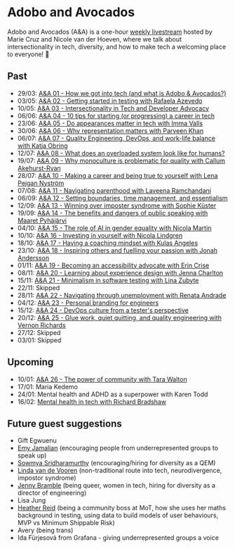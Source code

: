 # Adobo and Avocados

Adobo and Avocados (A&A) is a one-hour [weekly livestream](https://www.youtube.com/watch?v=uk7NoagbJ28&list=PLDGkOdUX1Ujrrse-cdj20RRah9hyHdxBu) hosted by Marie Cruz and Nicole van der Hoeven, where we talk about intersectionality in tech, diversity, and how to make tech a welcoming place to everyone! 💜

## Past

- 29/03: [A&A 01 - How we got into tech (and what is Adobo & Avocados?)](https://www.youtube.com/watch?v=25Ba4Z694Gw)
- 03/05: [A&A 02 - Getting started in testing with Rafaela Azevedo](https://www.youtube.com/watch?v=MwBKEGkMbP0)
- 10/05: [A&A 03 - Intersectionality in Tech and Developer Advocacy](https://www.youtube.com/watch?v=IxHvtWBFCoY)
- 06/06: [A&A 04 - 10 tips for starting (or progressing) a career in tech](https://www.youtube.com/watch?v=LVVR_56jdU0)
- 23/06: [A&A 05 - Do appearances matter in tech with Imma Valls](https://www.youtube.com/watch?v=B4jg_UiO7_g)
- 30/06: [A&A 06 - Why representation matters with Parveen Khan](https://www.youtube.com/watch?v=sdaK-iv_bHE)
- 06/07: [A&A 07 - Quality Engineering, DevOps, and work-life balance with Katja Obring](https://www.youtube.com/watch?v=bjrZst8Flm0)
- 12/07: [A&A 08 - What does an overloaded system look like for humans?](https://www.youtube.com/watch?v=OEKFl_tYeIE)
- 19/07: [A&A 09 - Why monoculture is problematic for quality with Callum Akehurst-Ryan](https://www.youtube.com/watch?v=Xdpyf4XNdTs)
- 28/07: [A&A 10 - Making a career and being true to yourself with Lena Pejgan Nyström](https://www.youtube.com/watch?v=sD6XOpuV0ow)
- 07/08: [A&A 11 - Navigating parenthood with Laveena Ramchandani](https://www.youtube.com/watch?v=YiGfyQU6IZo)
- 06/09: [A&A 12 - Setting boundaries, time management, and essentialism](https://www.youtube.com/watch?v=R8-33cFfPeY)
- 12/09: [A&A 13 - Winning over imposter syndrome with Sophie Küster](https://www.youtube.com/watch?v=ZOHjfiTkgD0)
- 19/09: [A&A 14 - The benefits and dangers of public speaking with Maaret Pyhäjärvi](https://www.youtube.com/watch?v=P4LKvoFxfm0)
- 04/10: [A&A 15 - The role of AI in gender equality with Nicola Martin](https://www.youtube.com/watch?v=yoErbu09AGw)
- 10/10: [A&A 16 - Investing in yourself with Nicola Lindgren](https://www.youtube.com/watch?v=x9g1k7SvFjg)
- 18/10: [A&A 17 - Having a coaching mindset with Kulas Angeles](https://www.youtube.com/watch?v=K9jQ7HEo5bw)
- 23/10: [A&A 18 - Inspiring others and fuelling your passion with Jonah Andersson](https://www.youtube.com/watch?v=bO67fbpFRJM)
- 01/11: [A&A 19 - Becoming an accessibility advocate with Erin Crise](https://www.youtube.com/watch?v=ZCr_z9ii4Io)
- 08/11: [A&A 20 - Learning about experience design with Jenna Charlton](A&A%2020%20-%20Learning%20about%20experience%20design%20with%20Jenna%20Charlton.md)
- 15/11: [A&A 21 - Minimalism in software testing with Lina Zubyte](A&A%2021%20-%20Minimalism%20in%20software%20testing%20with%20Lina%20Zubyte.md)
- 22/11: Skipped
- 28/11: [A&A 22 - Navigating through unemployment with Renata Andrade](A&A%2022%20-%20Navigating%20through%20unemployment%20with%20Renata%20Andrade.md)
- 04/12: [A&A 23 - Personal branding for engineers](A&A%2023%20-%20Personal%20branding%20for%20engineers.md)
- 15/12: [A&A 24 - DevOps culture from a tester's perspective](A&A%2024%20-%20DevOps%20culture%20from%20a%20tester's%20perspective.md)
- 20/12: [A&A 25 - Glue work, quiet quitting, and quality engineering with Vernon Richards](A&A%2025%20-%20Learning%20about%20glue%20work%20and%20quiet%20quitting%20with%20Vernon%20Richards.md)
- 27/12: Skipped
- 03/01: Skipped

## Upcoming

- 10/01: [A&A 26 - The power of community with Tara Walton](A&A%2026%20-%20The%20power%20of%20community%20with%20Tara%20Walton.md)
- 17/01: Maria Kedemo
- 24/01: Mental health and ADHD as a superpower with Karen Todd
- 16/02: [Mental health in tech with Richard Bradshaw](Mental%20health%20in%20tech%20with%20Richard%20Bradshaw.md)

## Future guest suggestions

- Gift Egwuenu
- [Emy Jamalian](https://www.linkedin.com/in/emyjamalian/) (encouraging people from underrepresented groups to speak up)
- [Sowmya Sridharamurthy](https://www.linkedin.com/in/sowmyasridharamurthy/) (encouraging/hiring for diversity as a QEM)
- [Linda van de Vooren](https://www.linkedin.com/in/lindavandevooren/) (non-traditional route into tech, neurodivergence, impostor syndrome)
- [Jenny Bramble](https://www.linkedin.com/in/jennybramble/) (being queer, women in tech, hiring for diversity as a director of engineering)
- Lisa Jung
- [Heather Reid](https://www.linkedin.com/in/heather-reid-21198a69/) (being a community boss at MoT, how she uses her maths background in testing, using data to build models of user behaviours, MVP vs Minimum Shippable Risk)
- Avery (being trans)
- Ida Fürjesová from Grafana - giving underrepresented groups a voice


